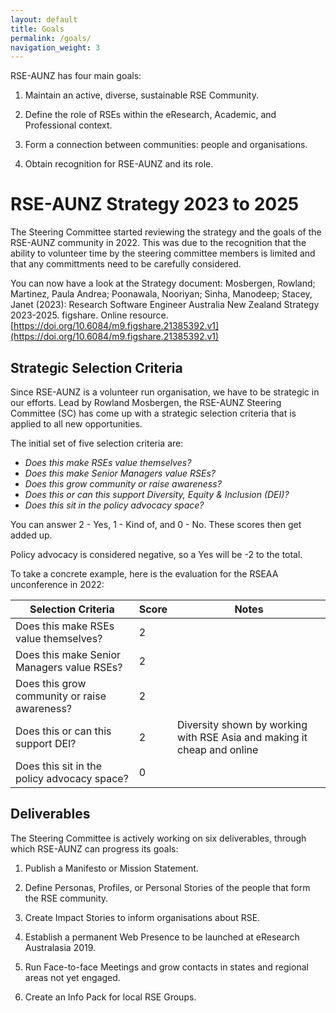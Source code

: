 ```yaml
---
layout: default
title: Goals
permalink: /goals/
navigation_weight: 3
---
```


RSE-AUNZ has four main goals:

1. Maintain an active, diverse, sustainable RSE Community.

2. Define the role of RSEs within the eResearch, Academic, and Professional context.

3. Form a connection between communities: people and organisations.

4. Obtain recognition for RSE-AUNZ and its role.

# RSE-AUNZ Strategy 2023 to 2025

The Steering Committee started reviewing the strategy and the goals of the RSE-AUNZ community in 2022. This was due to the recognition that the ability to volunteer time by the steering committee members is limited and that any committments need to be carefully considered.

You can now have a look at the Strategy document: Mosbergen, Rowland; Martinez, Paula Andrea; Poonawala, Nooriyan; Sinha, Manodeep; Stacey, Janet (2023): Research Software Engineer Australia New Zealand  Strategy 2023-2025. figshare. Online resource. [https://doi.org/10.6084/m9.figshare.21385392.v1](https://doi.org/10.6084/m9.figshare.21385392.v1)

## Strategic Selection Criteria
Since RSE-AUNZ is a volunteer run organisation, we have to be strategic in our efforts. Lead by Rowland Mosbergen, the RSE-AUNZ Steering Committee (SC) has come up with a strategic selection criteria that is applied to all new opportunities. 

The initial set of five selection criteria are:
  - *Does this make RSEs value themselves?*
  - *Does this make Senior Managers value RSEs?*
  - *Does this grow community or raise awareness?*
  - *Does this or can this support Diversity, Equity & Inclusion (DEI)?*
  - *Does this sit in the policy advocacy space?*

You can answer 2 - Yes, 1 - Kind of, and 0 - No. These scores then get added up. 

Policy advocacy is considered negative, so a Yes will be -2 to the total.

To take a concrete example, here is the evaluation for the RSEAA unconference in 2022:

|Selection Criteria                            | Score                   | Notes   | 
|----------------------------------------------|-------------------------|---------|
|Does this make RSEs value themselves?         | 2                       |
|Does this make Senior Managers value RSEs?    | 2                       |
|Does this grow community or raise awareness?  | 2                       |
|Does this or can this support DEI?            | 2                       | Diversity shown by working with RSE Asia and making it cheap and online 
|Does this sit in the policy advocacy space?   | 0                       |



## Deliverables
The Steering Committee is actively working on six deliverables,
through which RSE-AUNZ can progress its goals:

1. Publish a Manifesto or Mission Statement.

2. Define Personas, Profiles, or Personal Stories of the people that 
form the RSE community.

3. Create Impact Stories to inform organisations about RSE.

4. Establish a permanent Web Presence to be launched at eResearch
Australasia 2019.

5. Run Face-to-face Meetings and grow contacts in states and regional 
areas not yet engaged.

6. Create an Info Pack for local RSE Groups.
